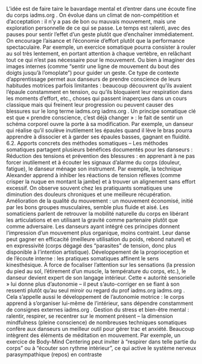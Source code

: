 L’idée est de faire taire le bavardage mental et d’entrer dans une écoute fine du corps iadms.org . On évolue dans un climat de non-compétition et d’acceptation : il n’y a pas de bon ou mauvais mouvement, mais une exploration personnelle de ce qui se passe. Le temps est ralenti, avec des pauses pour sentir l’effet d’un geste plutôt que d’enchaîner immédiatement. On encourage l’aisance et l’économie d’effort plutôt que la performance spectaculaire. Par exemple, un exercice somatique pourra consister à rouler au sol très lentement, en portant attention à chaque vertèbre, en relâchant tout ce qui n’est pas nécessaire pour le mouvement. Ou bien à imaginer des images internes (comme “sentir une ligne de mouvement du bout des doigts jusqu’à l’omoplate”) pour guider un geste. Ce type de contexte d’apprentissage permet aux danseurs de prendre conscience de leurs habitudes motrices parfois limitantes : beaucoup découvrent qu’ils avaient l’épaule constamment en tension, ou qu’ils bloquaient leur respiration dans les moments d’effort, etc., choses qui passent inaperçues dans un cours classique mais qui freinent leur progression ou peuvent causer des blessures sur le long terme iadms.org iadms.org . Un principe somatique clé est que « prendre conscience, c’est déjà changer » : le fait de sentir un schéma corporel ouvre la porte à sa modification. Par exemple, un danseur qui réalise qu’il soulève inutilement les épaules quand il lève le bras pourra apprendre à dissocier et à garder ses épaules basses, gagnant en fluidité. 6.2. Apports concrets des méthodes somatiques – Les méthodes somatiques partagent plusieurs bénéfices documentés pour les danseurs : Réduction des tensions et prévention des blessures : en apprenant à ne pas forcer inutilement et à écouter les signaux d’alarme du corps (douleur, fatigue), le danseur ménage son instrument. Par exemple, la technique Alexander apprend à inhiber les réactions de tension réflexes (comme crisper la nuque en montant la jambe) et à trouver un alignement sans effort excessif. On observe souvent chez les pratiquants somatiques une diminution des douleurs chroniques et une meilleure récupération. Amélioration de la qualité du mouvement : un mouvement économisé, initié par les bons groupes musculaires, semble plus fluide et aisé. Les somaticiens parlent de retrouver la mobilité naturelle du corps en libérant les articulations et en utilisant la gravité comme partenaire plutôt que comme adversaire. Les danseurs ayant intégré ces principes donnent l’impression d’un mouvement plus organique, moins contraint. Leur danse peut gagner en efficacité (meilleure utilisation du poids, rebond naturel) et en expressivité (corps dégagé des “parasites” de tension, donc plus disponible à l’intention artistique). Développement de la proprioception et de l’écoute interne : les pratiques somatiques affinent le sens kinesthésique. À force de focaliser l’attention sur les sensations (la pression du pied au sol, l’étirement d’un muscle, la température du corps, etc.), le danseur devient expert de son langage intérieur. Cette « autorité sensorielle » lui donne plus d’autonomie – il peut s’auto-corriger en se fiant à son ressenti plutôt qu’au seul miroir ou regard du prof iadms.org iadms.org . Cela s’appelle aussi le développement de l’autonomie motrice : le corps apprend à s’organiser lui-même de l’intérieur, sans dépendre constamment de consignes externes iadms.org . Gestion du stress et bien-être mental : ralentir, respirer, se recentrer sur le moment présent – la dimension mindfulness (pleine conscience) de nombreuses techniques somatiques confère aux danseurs un meilleur outil pour gérer trac et anxiété. Beaucoup intègrent des éléments de méditation en mouvement. Par exemple, un exercice de Body-Mind Centering peut inviter à “respirer dans telle partie du corps” ou à “écouter son rythme intérieur”, ce qui active le système nerveux parasympathique (repos) en contraste